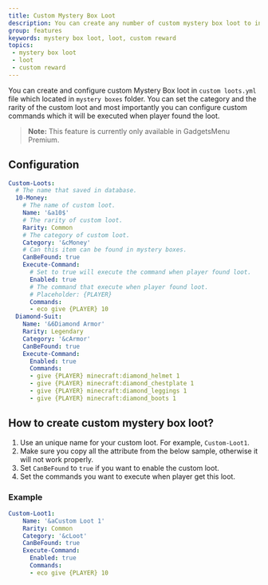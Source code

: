 ```yaml
---
title: Custom Mystery Box Loot
description: You can create any number of custom mystery box loot to increase the player's fun with the mystery box.
group: features
keywords: mystery box loot, loot, custom reward
topics:
 - mystery box loot
 - loot
 - custom reward
---
```


You can create and configure custom Mystery Box loot in `custom loots.yml` file which located in `mystery boxes` folder. You can set the category and the rarity of the custom loot and most importantly you can configure custom commands which it will be executed when player found the loot.

>**Note:** This feature is currently only available in GadgetsMenu Premium.

## Configuration
```yaml
Custom-Loots:
  # The name that saved in database.
  10-Money:
    # The name of custom loot.
    Name: '&a10$'
    # The rarity of custom loot.
    Rarity: Common
    # The category of custom loot.
    Category: '&cMoney'
    # Can this item can be found in mystery boxes.
    CanBeFound: true
    Execute-Command:
      # Set to true will execute the command when player found loot.
      Enabled: true
      # The command that execute when player found loot.
      # Placeholder: {PLAYER}
      Commands:
      - eco give {PLAYER} 10
  Diamond-Suit:
    Name: '&6Diamond Armor'
    Rarity: Legendary
    Category: '&cArmor'
    CanBeFound: true
    Execute-Command:
      Enabled: true
      Commands:
      - give {PLAYER} minecraft:diamond_helmet 1
      - give {PLAYER} minecraft:diamond_chestplate 1
      - give {PLAYER} minecraft:diamond_leggings 1
      - give {PLAYER} minecraft:diamond_boots 1
```

## How to create custom mystery box loot?
1. Use an unique name for your custom loot. For example, `Custom-Loot1`.
2. Make sure you copy all the attribute from the below sample, otherwise it will not work properly.
3. Set `CanBeFound` to `true` if you want to enable the custom loot.
4. Set the commands you want to execute when player get this loot.

### Example
```yaml
Custom-Loot1:
    Name: '&aCustom Loot 1'
    Rarity: Common
    Category: '&cLoot'
    CanBeFound: true
    Execute-Command:
      Enabled: true
      Commands:
      - eco give {PLAYER} 10
```